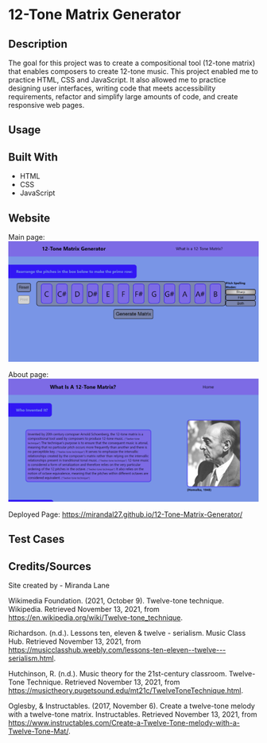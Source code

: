 # 12-Tone Matrix Generator

## Description
The goal for this project was to create a compositional tool (12-tone matrix) that enables composers to create 12-tone music.
This project enabled me to practice HTML, CSS and JavaScript. It also allowed me to practice designing user interfaces, writing code that meets accessibility requirements, refactor and simplify large amounts of code, and create responsive web pages.  

## Usage

## Built With
* HTML
* CSS
* JavaScript

## Website
Main page:
![alt text](assets/images/generator_screenshot.png)

About page:
![alt text](assets/images/about_screenshot.png)


Deployed Page: https://mirandal27.github.io/12-Tone-Matrix-Generator/

## Test Cases


## Credits/Sources
Site created by - Miranda Lane

Wikimedia Foundation. (2021, October 9). Twelve-tone technique. Wikipedia. Retrieved November 13, 2021, from https://en.wikipedia.org/wiki/Twelve-tone_technique. 

Richardson. (n.d.). Lessons ten, eleven &amp; twelve - serialism. Music Class Hub. Retrieved November 13, 2021, from https://musicclasshub.weebly.com/lessons-ten-eleven--twelve---serialism.html. 

Hutchinson, R. (n.d.). Music theory for the 21st-century classroom. Twelve-Tone Technique. Retrieved November 13, 2021, from https://musictheory.pugetsound.edu/mt21c/TwelveToneTechnique.html. 

Oglesby, &amp; Instructables. (2017, November 6). Create a twelve-tone melody with a twelve-tone matrix. Instructables. Retrieved November 13, 2021, from https://www.instructables.com/Create-a-Twelve-Tone-melody-with-a-Twelve-Tone-Mat/. 

